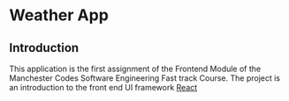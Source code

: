 # Weather App

## Introduction

This application is the first assignment of the Frontend Module of the Manchester Codes Software Engineering Fast track Course. The project is an introduction to the front end UI framework [React](https://reactjs.org/)  